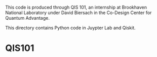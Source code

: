 This code is produced through QIS 101, an internship at Brookhaven National Laboratory under David Biersach in the Co-Design Center for Quantum Advantage. 

This directory contains Python code in Juypter Lab and Qiskit. 

# QIS101
